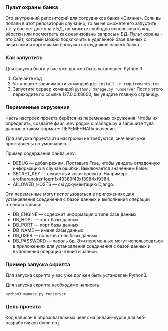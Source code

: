 ### Пульт охраны банка
Это внутренний репозиторий для сотрудников банка «Сияние». Если вы попали в
этот репозиторий случайно, то вы не сможете его запустить, т.к. у вас нет
доступа к БД, но можете свободно использовать код вёрстки или посмотреть как
реализованы запросы к БД.
Пульт охраны - это сайт, который можно подключить к удалённой базе данных с
визитками и карточками пропуска сотрудников нашего банка.
### Как запустить
Для запуска блога у вас уже должен быть установлен Python 3.

1. Скачайте код
2. Установите зависимости командой ```pip install -r requirements.txt```
3. Запустите сервер командой ```python3 manage.py runserver```
После этого переходите по ссылке 127.0.0.1:8000, вы увидите главную страницу.

### Переменные окружения
Часть настроек проекта берётся из переменных окружения. Чтобы их определить, создайте файл .env рядом с manage.py и запишите туда данные в таком формате: ПЕРЕМЕННАЯ=значение.

Для запуска проекта эти настройки не требуются, значения уже проставлены по умолчанию.

Пример содержания файла .env:
* DEBUG — дебаг-режим. Поставьте True, чтобы увидеть отладочную информацию в случае ошибки. Выключается значением False.
* SECRET_KEY — секретный ключ проекта. Например: erofheronoirenfoernfx49389f43xf3984xf9384.
* ALLOWED_HOSTS — см документацию Django. 

Эти переменные могут использоваться в приложениях для установления соединения с базой данных и выполнения операций чтения и записи:
* DB_ENGINE — содержит информация о типе базе данных
* DB_HOST — хост базы данных
* DB_PORT — порт базы данных
* DB_NAME — именя базы данных 
* DB_USER — пользователь базы данных
* DB_PASSWORD — пароль бд.
Эти переменные могут использоваться в приложениях для установления соединения с базой данных и выполнения операций чтения и записи.

### Пример запуска скрипта
Для запуска скрипта у вас уже должен быть установлен Python3.

Для запуска скрипта необходимо написать:

```python3 manage.py runserver```
### Цель проекта
Код написан в образовательных целях на онлайн-курсе для веб-разработчиков dvmn.org.
